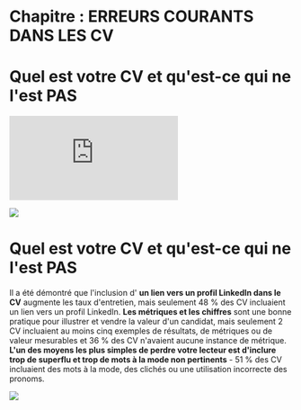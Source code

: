 # Chapitre : ERREURS COURANTS DANS LES CV


# Quel est votre CV et qu'est-ce qui ne l'est PAS

<iframe allowfullscreen="true" frameborder="0" src="https://www.youtube.com/embed/40JPOxG_9Pg"></iframe>

![](https://imgur.com/FkIipZU.png)

# Quel est votre CV et qu'est-ce qui ne l'est PAS

Il a été démontré que l'inclusion d' **un lien vers un profil LinkedIn dans le CV** augmente les taux d'entretien, mais seulement 48 % des CV incluaient un lien vers un profil LinkedIn.
**Les métriques et les chiffres** sont une bonne pratique pour illustrer et vendre la valeur d'un candidat, mais seulement 2 CV incluaient au moins cinq exemples de résultats, de métriques ou de valeur mesurables et 36 % des CV n'avaient aucune instance de métrique.
**L'un des moyens les plus simples de perdre votre lecteur est d'inclure trop de superflu et trop de mots à la mode non pertinents** - 51 % des CV incluaient des mots à la mode, des clichés ou une utilisation incorrecte des pronoms.

![](https://imgur.com/P1kYyk5.png)
